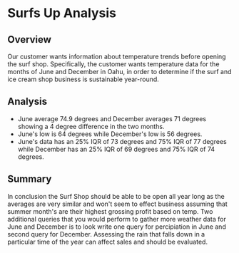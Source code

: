 # Surfs Up Analysis

## Overview
Our customer wants information about temperature trends before opening the surf shop. Specifically, the customer wants temperature data for the months of June and December in Oahu, in order to determine if the surf and ice cream shop business is sustainable year-round.

## Analysis
- June average 74.9 degrees and December averages 71 degrees showing a 4 degree difference in the two months.
- June's low is 64 degrees while December's low is 56 degrees.
- June's data has an 25% IQR of 73 degrees and 75% IQR of 77 degrees while December has an 25% IQR of 69 degrees and 75% IQR of 74 degrees.

## Summary
In conclusion the Surf Shop should be able to be open all year long as the averages are very similar and won't seem to effect business assuming that summer month's are their highest grossing profit based on temp. Two additional queries that you would perform to gather more weather data for June and December is to look write one query for percipiation in June and second query for December. Assessing the rain that falls down in a particular time of the year can affect sales and should be evaluated. 
